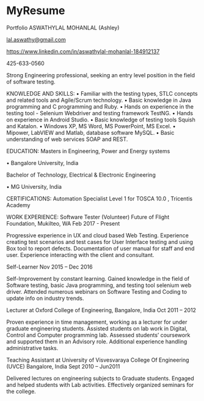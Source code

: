 # MyResume
Portfolio
ASWATHYLAL MOHANLAL (Ashley)

lal.aswathy@gmail.com

https://www.linkedin.com/in/aswathylal-mohanlal-184912137

425-633-0560

                                                            
Strong Engineering professional, seeking an entry level position in the field of software testing.


KNOWLEDGE AND SKILLS:
•	Familiar with the testing types, STLC concepts and related tools and Agile/Scrum technology.
•	Basic knowledge in Java programming and C programming and Ruby.
•	Hands on experience in the testing tool - Selenium Webdriver and testing framework TestNG.
•	Hands on experience in Android Studio.
•	Basic knowledge of testing tools Squish and Katalon.
•	Windows XP, MS Word, MS PowerPoint, MS Excel.
•	Mipower, LabVIEW and Matlab, database software MySQL.
•	Basic understanding of web services SOAP and REST.



EDUCATION:
Masters in Engineering, Power and Energy systems	
	
• Bangalore University, India	

Bachelor of Technology, Electrical & Electronic Engineering
	
• MG University, India



CERTIFICATIONS:
Automation Specialist Level 1 for TOSCA 10.0 , Tricentis Academy 



WORK EXPERIENCE:
Software Tester (Volunteer)
Future of Flight Foundation, Mukilteo, WA					Feb 2017 - Present

Progressive experience in UX and cloud based Web Testing. Experience creating test scenarios and test cases for User Interface testing and using Box tool to report defects. Documentation of user manual for staff and end user. Experience interacting with the client and consultant.


Self-Learner									Nov 2015 – Dec 2016

Self-Improvement by constant learning. Gained knowledge in the field of Software testing, basic Java programming, and testing tool selenium web driver.  Attended numerous webinars on Software Testing and Coding to update info on industry trends.


Lecturer at Oxford College of Engineering,
Bangalore, India								Oct 2011 – 2012


Proven experience in time management, working as a lecturer for under graduate engineering students. 
Assisted students on lab work in Digital, Control and Computer programming lab. Assessed students’ coursework and supported them in an Advisory role. Additional experience handling administrative tasks.


Teaching Assistant at University of Visvesvaraya College Of Engineering (UVCE)
Bangalore, India
										Sept 2010 – Jun2011

Delivered lectures on engineering subjects to Graduate students. Engaged and helped students with Lab activities.  Effectively organized seminars for the college.


